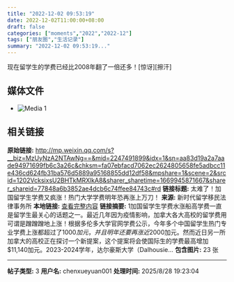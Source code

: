 ```yaml
---
title: "2022-12-02 09:53:19"
date: 2022-12-02T11:00:00+08:00
draft: false
categories: ["moments","2022","2022-12"]
tags: ["朋友圈","生活记录"]
summary: "2022-12-02 09:53:19..."
---
```


现在留学生的学费已经比2008年翻了一倍还多！[惊讶][擦汗]

## 媒体文件

- ![Media 1](/Moments/photos/2022-12-02/202212020953190.jpg)

## 相关链接

**原始链接:** http://mp.weixin.qq.com/s?__biz=MzUyNzA2NTAwNg==&mid=2247491899&idx=1&sn=aa83d19a2a7aade94971699fb6c3a26c&chksm=fa07ebfacd7062ec2624805658fe5adbcc11e436cd624fb31ba576d5889a95168855dd12df58&mpshare=1&scene=2&srcid=1202VcksixsU2BHTkMRXlkA8&sharer_sharetime=1669945871667&sharer_shareid=77848a6b3852ae4dcb6c74ffee84743c#rd
**链接标题:** 太难了！加国留学生学费又疯涨！热门大学学费明年恐再涨上万刀！
**来源:** 新时代留学移民法律事务所
**本地链接:** [查看完整内容](/link_content/2022/12/2022-12-02-1/link_content/)
**链接摘要:** 1加国留学生学费水涨船高学费一直是留学生最关心的话题之一。最近几年因为疫情影响，加拿大各大高校的留学费用可谓是蹭蹭蹭地上涨！根据多伦多大学官网学费公示，今年多个中国留学生热门专业学费上涨都超过了$1000加元，并且明年还要再涨近$2000加元。然而近日另一所加拿大的高校正在探讨一个新提案，这个提案将会使国际生的学费最高增加$11,140加元。2023-2024学年，达尔豪斯大学（Dalhousie...
**包含图片:** 23 张

---

**帖子类型:** 3
**用户名:** chenxueyuan001
**处理时间:** 2025/8/28 19:23:04